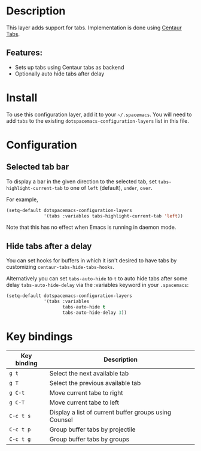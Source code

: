 # Description

This layer adds support for tabs. Implementation is done using [Centaur
Tabs](https://github.com/ema2159/centaur-tabs).

## Features:

-   Sets up tabs using Centaur tabs as backend
-   Optionally auto hide tabs after delay

# Install

To use this configuration layer, add it to your `~/.spacemacs`. You will
need to add `tabs` to the existing `dotspacemacs-configuration-layers`
list in this file.

# Configuration

## Selected tab bar

To display a bar in the given direction to the selected tab, set
`tabs-highlight-current-tab` to one of `left` (default), `under`,
`over`.

For example,

``` commonlisp
(setq-default dotspacemacs-configuration-layers
              '(tabs :variables tabs-highlight-current-tab 'left))
```

Note that this has no effect when Emacs is running in daemon mode.

## Hide tabs after a delay

You can set hooks for buffers in which it isn't desired to have tabs by
customizing `centaur-tabs-hide-tabs-hooks`.

Alternatively you can set `tabs-auto-hide` to `t` to auto hide tabs
after some delay `tabs-auto-hide-delay` via the :variables keyword in
your `.spacemacs`:

``` commonlisp
(setq-default dotspacemacs-configuration-layers
              '(tabs :variables
                     tabs-auto-hide t
                     tabs-auto-hide-delay 3))
```

# Key bindings

| Key binding | Description                                           |
|-------------|-------------------------------------------------------|
| `g t`       | Select the next available tab                         |
| `g T`       | Select the previous available tab                     |
| `g C-t`     | Move current tabe to right                            |
| `g C-T`     | Move current tabe to left                             |
| `C-c t s`   | Display a list of current buffer groups using Counsel |
| `C-c t p`   | Group buffer tabs by projectile                       |
| `C-c t g`   | Group buffer tabs by groups                           |
